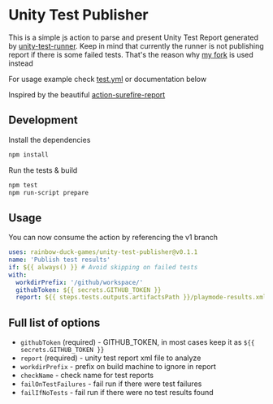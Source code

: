 # Unity Test Publisher

This is a simple js action to parse and present Unity Test Report generated by [unity-test-runner](https://github.com/game-ci/unity-test-runner).
Keep in mind that currently the runner is not publishing report if there is some failed
tests. That's the reason why [my fork](https://github.com/rainbow-duck-games/unity-test-runner) is used instead

For usage example check [test.yml](.github/workflows/test.yml) or documentation below

Inspired by the beautiful [action-surefire-report](https://github.com/ScaCap/action-surefire-report)

## Development

Install the dependencies

```bash
npm install
```

Run the tests & build

```bash
npm test
npm run-script prepare
```

## Usage

You can now consume the action by referencing the v1 branch

```yaml
uses: rainbow-duck-games/unity-test-publisher@v0.1.1
name: 'Publish test results'
if: ${{ always() }} # Avoid skipping on failed tests
with:
  workdirPrefix: '/github/workspace/'
  githubToken: ${{ secrets.GITHUB_TOKEN }}
  report: ${{ steps.tests.outputs.artifactsPath }}/playmode-results.xml
```

## Full list of options
- `githubToken` (required) - GITHUB_TOKEN, in most cases keep it as `${{ secrets.GITHUB_TOKEN }}`
- `report` (required) - unity test report xml file to analyze
- `workdirPrefix` - prefix on build machine to ignore in report
- `checkName` - check name for test reports
- `failOnTestFailures` - fail run if there were test failures
- `failIfNoTests` - fail run if there were no test results found
